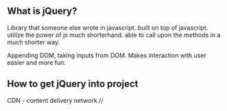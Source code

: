 ## What is jQuery?
Library that someone else wrote in javascript. built on top of javascript. utilize the power of js much shorterhand. able to call upon the methods in a much shorter way.

Appending DOM, taking inputs from DOM. Makes interaction with user easier and more fun.

## How to get jQuery into project
CDN - content delivery network
// <script src="https://code.jquery.com/jquery-3.1.1.min.js">
bad? dependent upon internet connectivity, and this website being available.
better? download it and sourced to each project.